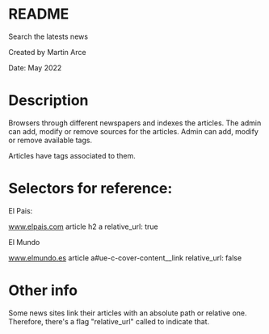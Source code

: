 # README
Search the latests news

Created by Martin Arce

Date: May 2022

# Description
Browsers through different newspapers and indexes the articles.
The admin can add, modify or remove sources for the articles.
Admin can add, modify or remove available tags.

Articles have tags associated to them.




# Selectors for reference:
El Pais:

www.elpais.com
article h2 a
relative_url: true


El Mundo

www.elmundo.es
article a#ue-c-cover-content__link
relative_url: false




# Other info
Some news sites link their articles with an absolute path or relative one. Therefore, there's a flag "relative_url" called  to indicate that.